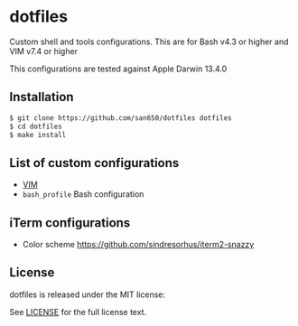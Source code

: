 # dotfiles

Custom shell and tools configurations. This are for Bash v4.3 or higher and VIM
v7.4 or higher

This configurations are tested against Apple Darwin 13.4.0

## Installation

```sh
$ git clone https://github.com/san650/dotfiles dotfiles
$ cd dotfiles
$ make install
```

## List of custom configurations

* [VIM](https://github.com/san650/vim650)
* `bash_profile` Bash configuration

## iTerm configurations

* Color scheme https://github.com/sindresorhus/iterm2-snazzy

## License

dotfiles is released under the MIT license:

See [LICENSE](./LICENSE) for the full license text.
